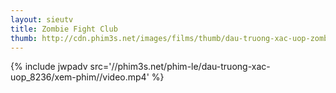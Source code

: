 ```yaml
---
layout: sieutv
title: Zombie Fight Club
thumb: http://cdn.phim3s.net/images/films/thumb/dau-truong-xac-uop-zombie-fight-club-2014.jpg
---
```

{% include jwpadv src='//phim3s.net/phim-le/dau-truong-xac-uop_8236/xem-phim//video.mp4' %}